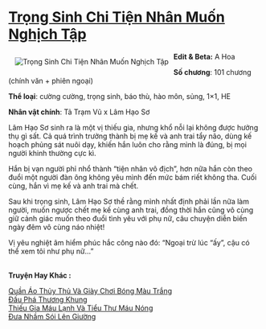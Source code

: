 <a href="https://utruyen.com/trong-sinh-chi-tien-nhan-muon-nghich-tap/24938/" title="Trọng Sinh Chi Tiện Nhân Muốn Nghịch Tập"><h1>Trọng Sinh Chi Tiện Nhân Muốn Nghịch Tập</h1></a><div style="display:table"><img align="right" style="float: left; padding: 10px;" src="https://utruyen.com/images/story/200x260/trong-sinh-chi-tien-nhan-muon-nghich-tap.jpg" alt="Trọng Sinh Chi Tiện Nhân Muốn Nghịch Tập"><b>Edit & Beta:</b> A Hoa<p></p><b>Số chương</b>: 101 chương (chính văn + phiên ngoại)<p></p><b>Thể loại</b>: cường cường, trọng sinh, báo thù, hào môn, sủng, 1×1, HE<p></p><b>Nhân vật chính</b>: Tả Trạm Vũ x Lâm Hạo Sơ<p></p>Lâm Hạo Sơ sinh ra là một vị thiếu gia, nhưng khổ nỗi lại không được hưởng thụ gì sất. Cả quá trình trưởng thành bị mẹ kế và anh trai tẩy não, dùng kế hoạch phủng sát nuôi dạy, khiến hắn luôn cho rằng mình là đúng, bị mọi người khinh thường cực kì.<p></p>Hắn bị vạn người phỉ nhổ thành “tiện nhân vô địch”, hơn nữa hắn còn theo đuổi một người đàn ông không yêu mình đến mức bám riết không tha. Cuối cùng, hắn vì mẹ kế và anh trai mà chết.<p></p>Sau khi trọng sinh, Lâm Hạo Sơ thề rằng mình nhất định phải lần nữa làm người, muốn ngược chết mẹ kế cùng anh trai, đồng thời hắn cũng vô cùng giữ cảnh giác muốn theo đuổi tình yêu với phụ nữ, câu chuyện diễn biến ngày đêm vô cùng náo nhiệt!<p></p>Vị yêu nghiệt âm hiểm phúc hắc công nào đó: “Ngoại trừ lúc “ấy”, cậu có thể xem tôi như phụ nữ...”</div><p><br><b>Truyện Hay Khác :</b></p><a href="https://utruyen.com/quan-ao-thuy-thu-va-giay-choi-bong-mau-trang/24939/" alt="Quần Áo Thủy Thủ Và Giày Chơi Bóng Màu Trắng">Quần Áo Thủy Thủ Và Giày Chơi Bóng Màu Trắng</a><br/><a href="https://github.com/quanluxury/truyenhot/tree/master/truyenhay/704/" alt="Đấu Phá Thương Khung">Đấu Phá Thương Khung</a><br/><a href="https://github.com/quanluxury/truyenhot/tree/master/truyenhay/13086/" alt="Thiếu Gia Máu Lạnh Và Tiểu Thư Máu Nóng">Thiếu Gia Máu Lạnh Và Tiểu Thư Máu Nóng</a><br/><a href="https://github.com/quanluxury/truyenhot/tree/master/truyenhay/17176/" alt="Đưa Nhầm Sói Lên Giường">Đưa Nhầm Sói Lên Giường</a><br/>